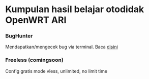 # Kumpulan hasil belajar otodidak OpenWRT ARI
### BugHunter
Mendapatkan/mengecek bug via terminal. Baca [disini](https://github.com/letsgetwork/WRT/tree/main/BugHunter)

### Freeless (comingsoon)
Config gratis mode vless, unlimited, no limit time
